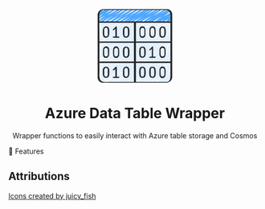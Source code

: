 ﻿<!-- markdownlint-disable MD033 MD041 -->
<div align="center">

<img src="data-table.png" alt="TypedSpark.NET" width="150px"/>

# Azure Data Table Wrapper

Wrapper functions to easily interact with Azure table storage and Cosmos

</div>

:tada: Features

## Attributions

[Icons created by juicy_fish](https://www.flaticon.com/free-icon/data-table_3575798)


